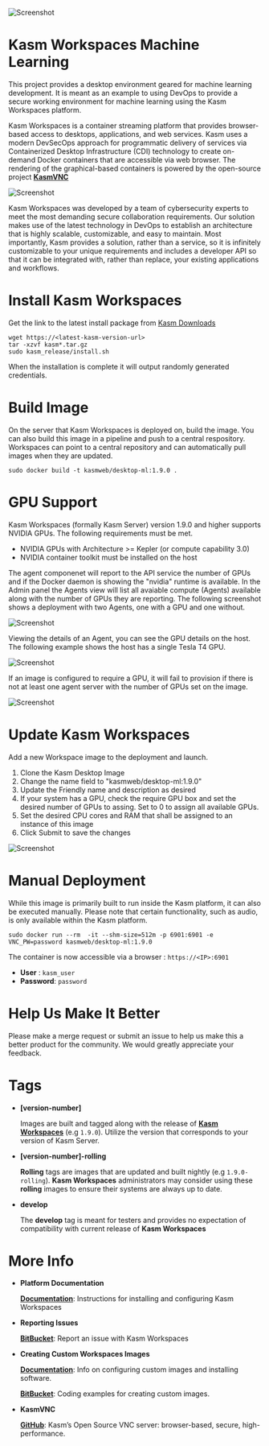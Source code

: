![Screenshot][logo]
# Kasm Workspaces Machine Learning

This project provides a desktop environment geared for machine learning development. It is meant as an example to using DevOps to provide a secure working environment for machine learning using the Kasm Workspaces platform.

Kasm Workspaces is a container streaming platform that provides browser-based access to desktops, applications, and web services. Kasm uses a modern DevSecOps approach for programmatic delivery of services via Containerized Desktop Infrastructure (CDI) technology to create on-demand Docker containers that are accessible via web browser. The rendering of the graphical-based containers is powered by the open-source project  [**KasmVNC**](https://github.com/kasmtech/KasmVNC)

![Screenshot](resources/ML_Create_Desktop.gif)

Kasm Workspaces was developed by a team of cybersecurity experts to meet the most demanding secure collaboration requirements.  Our solution makes use of the latest technology in DevOps to establish an architecture that is highly scalable, customizable, and easy to maintain.  Most importantly, Kasm provides a solution, rather than a service, so it is infinitely customizable to your unique requirements and includes a developer API so that it can be integrated with, rather than replace, your existing applications and workflows.

# Install Kasm Workspaces

Get the link to the latest install package from [Kasm Downloads](https://www.kasmweb.com/downloads.html?utm_campaign=Github&utm_source=machinelearning)

```
wget https://<latest-kasm-version-url>
tar -xzvf kasm*.tar.gz
sudo kasm_release/install.sh
```

When the installation is complete it will output randomly generated credentials.

# Build Image

On the server that Kasm Workspaces is deployed on, build the image. You can also build this image in a pipeline and push to a central respository. Workspaces can point to a central repository and can automatically pull images when they are updated.

```
sudo docker build -t kasmweb/desktop-ml:1.9.0 .
```

# GPU Support

Kasm Workspaces (formally Kasm Server) version 1.9.0 and higher supports NVIDIA GPUs. The following requirements must be met.
* NVIDIA GPUs with Architecture >= Kepler (or compute capability 3.0)
* NVIDIA container toolkit must be installed on the host

The agent componenet will report to the API service the number of GPUs and if the Docker daemon is showing the "nvidia" runtime is available. In the Admin panel the Agents view will list all avaiable compute (Agents) available along with the number of GPUs they are reporting. The following screenshot shows a deployment with two Agents, one with a GPU and one without.

![Screenshot](resources/agents.png)

Viewing the details of an Agent, you can see the GPU details on the host. The following example shows the host has a single Tesla T4 GPU.

![Screenshot](resources/agent_details.png)

If an image is configured to require a GPU, it will fail to provision if there is not at least one agent server with the number of GPUs set on the image. 

![Screenshot](resources/create_image.png)

# Update Kasm Workspaces

Add a new Workspace image to the deployment and launch. 
1. Clone the Kasm Desktop Image
2. Change the name field to "kasmweb/desktop-ml:1.9.0"
3. Update the Friendly name and description as desired
4. If your system has a GPU, check the require GPU box and set the desired number of GPUs to assing. Set to 0 to assign all available GPUs.
5. Set the desired CPU cores and RAM that shall be assigned to an instance of this image
6. Click Submit to save the changes

![Screenshot](resources/Create_Workspace_Image.gif)

# Manual Deployment

While this image is primarily built to run inside the Kasm platform, it can also be executed manually.  Please note that certain functionality, such as audio, is only available within the Kasm platform.

```
sudo docker run --rm  -it --shm-size=512m -p 6901:6901 -e VNC_PW=password kasmweb/desktop-ml:1.9.0
```

The container is now accessible via a browser : `https://<IP>:6901`

 - **User** : `kasm_user`
 - **Password**: `password`

# Help Us Make It Better

Please make a merge request or submit an issue to help us make this a better product for the community. We would greatly appreciate your feedback.

# Tags

  - **[version-number]**
 
    Images are built and tagged along with the release of [**Kasm Workspaces**](https://www.kasmweb.com/index.html?utm_campaign=Github&utm_source=machinelearning) (e.g `1.9.0`). Utilize the version that corresponds to your version of Kasm Server.

  - **[version-number]-rolling**
  
    **Rolling** tags are images that are updated and built nightly (e.g `1.9.0-rolling`). **Kasm Workspaces** administrators may consider using these **rolling** images to ensure their systems are always up to date. 

  - **develop**

     The **develop** tag is meant for testers and provides no expectation of compatibility with current release of **Kasm Workspaces**


# More Info

  - **Platform Documentation**
  
    [**Documentation**](https://kasmweb.com/docs/latest/index.html?utm_campaign=Github&utm_source=machinelearning): Instructions for installing and configuring Kasm Workspaces

 
  - **Reporting Issues**

    [**BitBucket**](https://bitbucket.org/kasmtech/kasm_release/issues/?utm_campaign=Github&utm_source=machinelearning): Report an issue with Kasm Workspaces


  - **Creating Custom Workspaces Images**
  
    [**Documentation**](https://kasmweb.com/docs/latest/how_to/building_images.html?utm_campaign=Github&utm_source=machinelearning): Info on configuring custom images and installing software.
  
    [**BitBucket**](https://bitbucket.org/kasmtech/kasm_release/src/develop/):  Coding examples for creating custom images.
  
  - **KasmVNC**
  
    [**GitHub**](https://github.com/kasmtech/KasmVNC):  Kasm’s Open Source VNC server: browser-based, secure, high-performance.
    

[logo]: https://cdn2.hubspot.net/hubfs/5856039/dockerhub/kasm_logo.png "Kasm Logo"
[Kasm_Dashboard_2]: https://cdn2.hubspot.net/hubfs/5856039/dockerhub/kasm_server_2.png "Kasm Server Dashboard"
[Kasm_Dashboard_3]: https://cdn2.hubspot.net/hubfs/5856039/dockerhub/kasm_server_3.png "Kasm Server Dashboard2"
[Kasm_Kali]: https://cdn2.hubspot.net/hubfs/5856039/dockerhub/kali.png "Kasm Desktop"
[Kasm_Workflow]: https://cdn2.hubspot.net/hubfs/5856039/dockerhub/kasm_workflow_1440.gif "Kasm Workflow"
